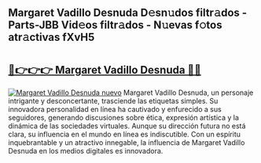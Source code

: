 ## Margaret Vadillo Desnuda D𝚎sn𝚞dos filtr𝚊dos - Parts-JBB Vid𝚎os filtr𝚊dos - N𝚞evas f𝚘tos atr𝚊ctivas fXvH5

# <h2><a href="http://mb7alx.tromn.icu/?c=Margaret+Vadillo+Desnuda">🔗👉👉👉 Margaret Vadillo Desnuda 🔗🔗</a></h2>

[![Margaret Vadillo Desnuda nuevo](https://i.imgur.com/pEAQMta.gif)](http://mb7alx.tromn.icu/?c=Margaret+Vadillo+Desnuda)
Margaret Vadillo Desnuda, un personaje intrigante y desconcertante, trasciende las etiquetas simples. Su innovadora personalidad en línea ha cautivado y enfurecido a sus seguidores, generando discusiones sobre ética, expresión artística y la dinámica de las sociedades virtuales. Aunque su dirección futura no está clara, su influencia en el mundo en línea es indiscutible. Con un espíritu inquebrantable y un atractivo innegable, la influencia de Margaret Vadillo Desnuda en los medios digitales es innovadora.
